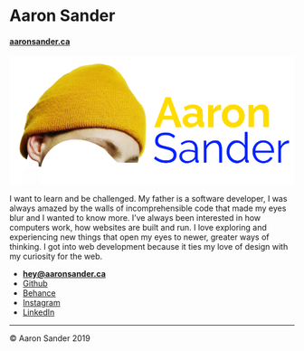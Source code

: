 # Aaron Sander

#### [aaronsander.ca](http://aaronsander.ca/)

![Logo](images/logo.png)

I want to learn and be challenged. My father is a software developer, I was always amazed by the walls of incomprehensible code that made my eyes blur and I wanted to know more. I’ve always been interested in how computers work, how websites are built and run. I love exploring and experiencing new things that open my eyes to newer, greater ways of thinking. I got into web development because it ties my love of design with my curiosity for the web.

- **[hey@aaronsander.ca](mailto:hey@aaronsander.ca)**
- [Github](https://github.com/sander-aaron)
- [Behance](https://www.behance.net/sand02743822)
- [Instagram](https://www.instagram.com/sander.aaron/)
- [LinkedIn](https://www.linkedin.com/in/aaron-sander-314ba2180/)

---

© Aaron Sander 2019
